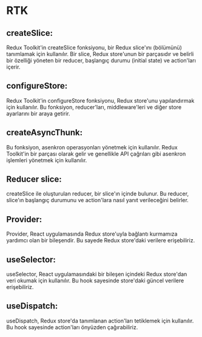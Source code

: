 # RTK

## createSlice:

Redux Toolkit'in createSlice fonksiyonu, bir Redux slice'ını (bölümünü) tanımlamak için kullanılır. Bir slice, Redux store'unun bir parçasıdır ve belirli bir özelliği yöneten bir reducer, başlangıç durumu (initial state) ve action'ları içerir.

## configureStore:

Redux Toolkit'in configureStore fonksiyonu, Redux store'unu yapılandırmak için kullanılır. Bu fonksiyon, reducer'ları, middleware'leri ve diğer store ayarlarını bir araya getirir.

## createAsyncThunk:

Bu fonksiyon, asenkron operasyonları yönetmek için kullanılır. Redux Toolkit'in bir parçası olarak gelir ve genellikle API çağrıları gibi asenkron işlemleri yönetmek için kullanılır.

## Reducer slice:

createSlice ile oluşturulan reducer, bir slice'ın içinde bulunur. Bu reducer, slice'ın başlangıç durumunu ve action'lara nasıl yanıt verileceğini belirler.

## Provider:

Provider, React uygulamasında Redux store'uyla bağlantı kurmamıza yardımcı olan bir bileşendir. Bu sayede Redux store'daki verilere erişebiliriz.

## useSelector:

useSelector, React uygulamasındaki bir bileşen içindeki Redux store'dan veri okumak için kullanılır. Bu hook sayesinde store'daki güncel verilere erişebiliriz.

## useDispatch:

useDispatch, Redux store'da tanımlanan action'ları tetiklemek için kullanılır. Bu hook sayesinde action'ları önyüzden çağırabiliriz.
